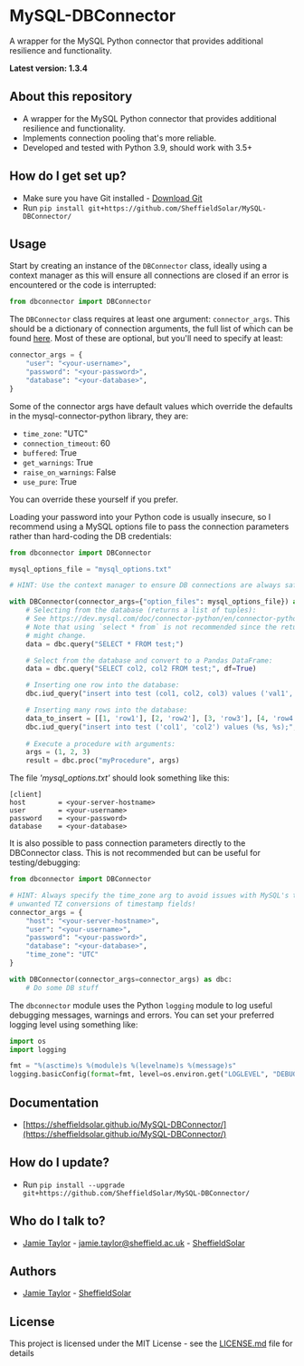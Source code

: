 # MySQL-DBConnector

A  wrapper for the MySQL Python connector that provides additional resilience and functionality.

**Latest version: 1.3.4**

## About this repository

* A wrapper for the MySQL Python connector that provides additional resilience and functionality.
* Implements connection pooling that's more reliable.
* Developed and tested with Python 3.9, should work with 3.5+

## How do I get set up?

* Make sure you have Git installed - [Download Git](https://git-scm.com/downloads)
* Run `pip install git+https://github.com/SheffieldSolar/MySQL-DBConnector/`

## Usage
Start by creating an instance of the `DBConnector` class, ideally using a context manager as this will ensure all connections are closed if an error is encountered or the code is interrupted:

```Python
from dbconnector import DBConnector
```

The `DBConnector` class requires at least one argument: `connector_args`. This should be a dictionary of connection arguments, the full list of which can be found [here](https://dev.mysql.com/doc/connector-python/en/connector-python-connectargs.html). Most of these are optional, but you'll need to specify at least:

```Python
connector_args = {
    "user": "<your-username>",
    "password": "<your-password>",
    "database": "<your-database>",
}
```

Some of the connector args have default values which override the defaults in the mysql-connector-python library, they are:

- `time_zone`: "UTC"
- `connection_timeout`: 60
- `buffered`: True
- `get_warnings`: True
- `raise_on_warnings`: False
- `use_pure`: True

You can override these yourself if you prefer.

Loading your password into your Python code is usually insecure, so I recommend using a MySQL options file to pass the connection parameters rather than hard-coding the DB credentials:
```Python
from dbconnector import DBConnector

mysql_options_file = "mysql_options.txt"

# HINT: Use the context manager to ensure DB connections are always safely closed

with DBConnector(connector_args={"option_files": mysql_options_file}) as dbc:
    # Selecting from the database (returns a list of tuples):
    # See https://dev.mysql.com/doc/connector-python/en/connector-python-api-mysqlcursor-fetchall.html
    # Note that using `select * from` is not recommended since the returned columns or their order
    # might change.
    data = dbc.query("SELECT * FROM test;")

    # Select from the database and convert to a Pandas DataFrame:
    data = dbc.query("SELECT col2, col2 FROM test;", df=True)

    # Inserting one row into the database:
    dbc.iud_query("insert into test (col1, col2, col3) values ('val1', 'val2', 'val3');")

    # Inserting many rows into the database:
    data_to_insert = [[1, 'row1'], [2, 'row2'], [3, 'row3'], [4, 'row4']]
    dbc.iud_query("insert into test ('col1', 'col2') values (%s, %s);", data_to_insert)
    
    # Execute a procedure with arguments:
    args = (1, 2, 3)
    result = dbc.proc("myProcedure", args)
```

The file _'mysql_options.txt'_ should look something like this:

```
[client]
host        = <your-server-hostname>
user        = <your-username>
password    = <your-password>
database    = <your-database>
```

It is also possible to pass connection parameters directly to the DBConnector class. This is not recommended but can be useful for testing/debugging:

```Python
from dbconnector import DBConnector

# HINT: Always specify the time_zone arg to avoid issues with MySQL's timezone-naive datetimes or
# unwanted TZ conversions of timestamp fields!
connector_args = {
    "host": "<your-server-hostname>",
    "user": "<your-username>",
    "password": "<your-password>",
    "database": "<your-database>",
    "time_zone": "UTC"
}

with DBConnector(connector_args=connector_args) as dbc:
    # Do some DB stuff
```

The `dbconnector` module uses the Python `logging` module to log useful debugging messages, warnings and errors. You can set your preferred logging level using something like:

```Python
import os
import logging

fmt = "%(asctime)s %(module)s %(levelname)s %(message)s"
logging.basicConfig(format=fmt, level=os.environ.get("LOGLEVEL", "DEBUG"))
```

## Documentation

- [https://sheffieldsolar.github.io/MySQL-DBConnector/](https://sheffieldsolar.github.io/MySQL-DBConnector/)

## How do I update?

- Run `pip install --upgrade git+https://github.com/SheffieldSolar/MySQL-DBConnector/`

## Who do I talk to?

- [Jamie Taylor](https://github.com/JamieTaylor-TUOS) - [jamie.taylor@sheffield.ac.uk](mailto:jamie.taylor@sheffield.ac.uk "Email Jamie") - [SheffieldSolar](https://github.com/SheffieldSolar)

## Authors

- [Jamie Taylor](https://github.com/JamieTaylor-TUOS) - [SheffieldSolar](https://github.com/SheffieldSolar)

## License

This project is licensed under the MIT License - see the [LICENSE.md](LICENSE.md) file for details
